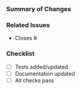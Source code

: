 ### Summary of Changes
<!-- What does this PR do? -->

### Related Issues
- Closes #

### Checklist
- [ ] Tests added/updated
- [ ] Documentation updated
- [ ] All checks pass
